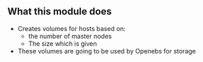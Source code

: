 ## What this module does

* Creates volumes for hosts based on:
  * the number of master nodes
  * The size which is given
* These volumes are going to be used by Openebs for storage
